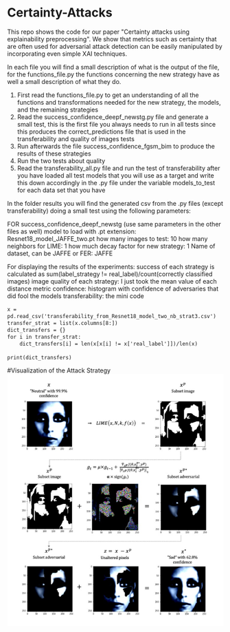 # Certainty-Attacks
This repo shows the code for our paper "Certainty attacks using explainability preprocessing". We show that metrics such as certainty that are often used for adversarial attack detection can be easily manipulated by incorporating even simple XAI techniques.


In each file you will find a small description of what is the output of the file, for the functions_file.py the functions concerning the new strategy have as well a small description of what they do. 

1) First read the functions_file.py to get an understanding of all the functions and transformations needed for the new strategy, the models, and the remaining strategies
2) Read the success_confidence_deepf_newstg.py file and generate a small test, this is the first file you always needs to run in all tests since this produces the correct_predictions file that is used in the transferability and quality of images tests
3) Run afterwards the file success_confidence_fgsm_bim to produce the results of these strategies
4) Run the two tests about quality
5) Read the transferability_all.py file and run the test of transferability after you have loaded all test models that you will use as a target and write this down accordingly in the .py file under the variable models_to_test for each data set that you have

In the folder results you will find the generated csv from the .py files (except transferability) doing a small test using the following parameters:  

FOR success_confidence_deepf_newstg (use same parameters in the other files as well)
model to load with .pt extension: Resnet18_model_JAFFE_two.pt
how many images to test: 10
how many neighbors for LIME: 1
how much decay factor for new strategy: 1
Name of dataset, can be JAFFE or FER: JAFFE


For displaying the results of the experiments:
success of each strategy is calculated as sum(label_strategy != real_label)/count(correctly classified images)
image quality of each strategy: I just took the mean value of each distance metric 
confidence: histogram with confidence of adversaries that did fool the models 
transferability: the mini code 
```
x = pd.read_csv('transferability_from_Resnet18_model_two_nb_strat3.csv')
transfer_strat = list(x.columns[8:])
dict_transfers = {}
for i in transfer_strat:
    dict_transfers[i] = len(x[x[i] != x['real_label']])/len(x)

print(dict_transfers)
```
#Visualization of the Attack Strategy
![Certainty Attack](strategy_example.jpg)


